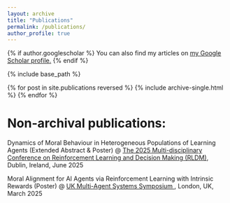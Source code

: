 ```yaml
---
layout: archive
title: "Publications"
permalink: /publications/
author_profile: true
---
```


{% if author.googlescholar %}
  You can also find my articles on <u><a href="{{author.googlescholar}}">my Google Scholar profile</a>.</u>
{% endif %}

{% include base_path %}

{% for post in site.publications reversed %}
  {% include archive-single.html %}
{% endfor %}


# Non-archival publications:

Dynamics of Moral Behaviour in Heterogeneous Populations of Learning Agents (Extended Abstract & Poster) @ [The 2025 Multi-disciplinary Conference on Reinforcement Learning and Decision Making (RLDM)](https://rldm.org/), Dublin, Ireland, June 2025

Moral Alignment for AI Agents via Reinforcement Learning with Intrinsic Rewards (Poster) @ [UK Multi-Agent Systems Symposium ](https://www.turing.ac.uk/events/uk-multi-agent-systems-symposium-2025-uk-mas), London, UK, March 2025
